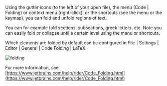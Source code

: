 Using the gutter icons (to the left of your open file), the menu (<ui-path>Code | Folding</ui-path>) or context menu (right-click), or the shortcuts (see the menu or the keymap), you can fold and unfold regions of text.

You can for example fold sections, subsections, greek letters, etc.
Note you can easily fold or collapse until a certain level using the menu or shortcuts.

Which elements are folded by default can be configured in <ui-path>File | Settings | Editor | General | Code Folding | LaTeX</ui-path>.

![folding](https://raw.githubusercontent.com/wiki/Hannah-Sten/TeXiFy-IDEA/Reading/figures/folding.png)

For more information, see [https://www.jetbrains.com/help/rider/Code_Folding.html](https://www.jetbrains.com/help/rider/Code_Folding.html)
